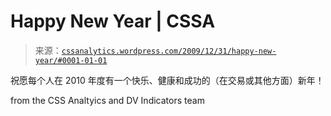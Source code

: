 <!--yml

category: 未分类

date: 2024-05-12 18:38:45

-->

# Happy New Year | CSSA

> 来源：[`cssanalytics.wordpress.com/2009/12/31/happy-new-year/#0001-01-01`](https://cssanalytics.wordpress.com/2009/12/31/happy-new-year/#0001-01-01)

祝愿每个人在 2010 年度有一个快乐、健康和成功的（在交易或其他方面）新年！

from the CSS Analtyics and DV Indicators team
